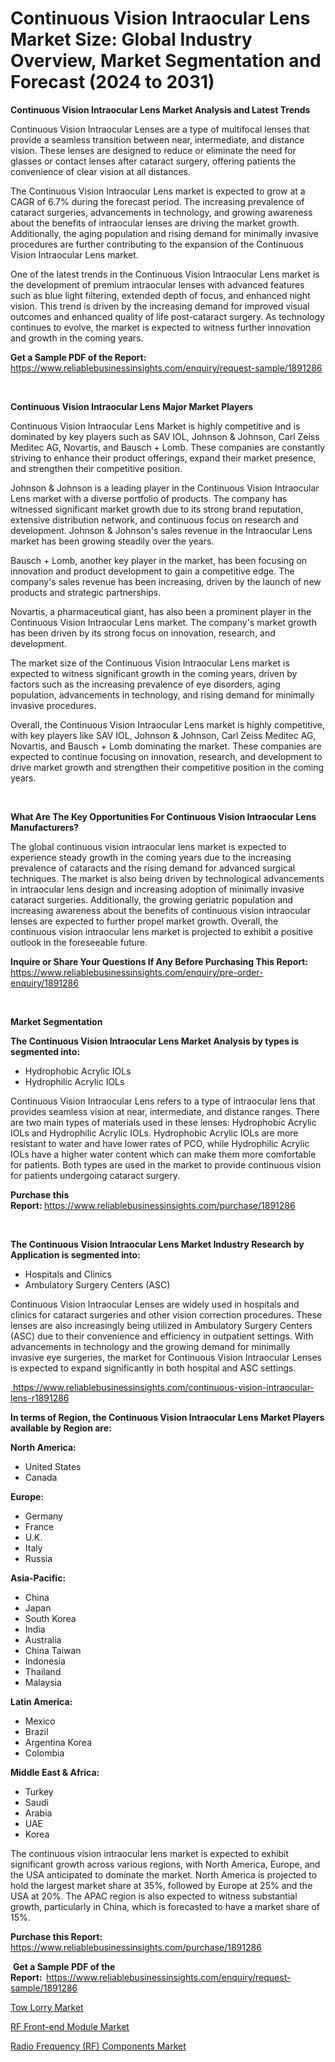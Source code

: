<p><h1>Continuous Vision Intraocular Lens Market Size: Global Industry Overview, Market Segmentation and Forecast (2024 to 2031)</h1></p><p><strong>Continuous Vision Intraocular Lens Market Analysis and Latest Trends</strong></p>
<p><p>Continuous Vision Intraocular Lenses are a type of multifocal lenses that provide a seamless transition between near, intermediate, and distance vision. These lenses are designed to reduce or eliminate the need for glasses or contact lenses after cataract surgery, offering patients the convenience of clear vision at all distances.</p><p>The Continuous Vision Intraocular Lens market is expected to grow at a CAGR of 6.7% during the forecast period. The increasing prevalence of cataract surgeries, advancements in technology, and growing awareness about the benefits of intraocular lenses are driving the market growth. Additionally, the aging population and rising demand for minimally invasive procedures are further contributing to the expansion of the Continuous Vision Intraocular Lens market.</p><p>One of the latest trends in the Continuous Vision Intraocular Lens market is the development of premium intraocular lenses with advanced features such as blue light filtering, extended depth of focus, and enhanced night vision. This trend is driven by the increasing demand for improved visual outcomes and enhanced quality of life post-cataract surgery. As technology continues to evolve, the market is expected to witness further innovation and growth in the coming years.</p></p>
<p><strong>Get a Sample PDF of the Report:&nbsp;</strong> <a href="https://www.reliablebusinessinsights.com/enquiry/request-sample/1891286">https://www.reliablebusinessinsights.com/enquiry/request-sample/1891286</a></p>
<p>&nbsp;</p>
<p><strong>Continuous Vision Intraocular Lens Major Market Players</strong></p>
<p><p>Continuous Vision Intraocular Lens Market is highly competitive and is dominated by key players such as SAV IOL, Johnson & Johnson, Carl Zeiss Meditec AG, Novartis, and Bausch + Lomb. These companies are constantly striving to enhance their product offerings, expand their market presence, and strengthen their competitive position.</p><p>Johnson & Johnson is a leading player in the Continuous Vision Intraocular Lens market with a diverse portfolio of products. The company has witnessed significant market growth due to its strong brand reputation, extensive distribution network, and continuous focus on research and development. Johnson & Johnson's sales revenue in the Intraocular Lens market has been growing steadily over the years.</p><p>Bausch + Lomb, another key player in the market, has been focusing on innovation and product development to gain a competitive edge. The company's sales revenue has been increasing, driven by the launch of new products and strategic partnerships.</p><p>Novartis, a pharmaceutical giant, has also been a prominent player in the Continuous Vision Intraocular Lens market. The company's market growth has been driven by its strong focus on innovation, research, and development.</p><p>The market size of the Continuous Vision Intraocular Lens market is expected to witness significant growth in the coming years, driven by factors such as the increasing prevalence of eye disorders, aging population, advancements in technology, and rising demand for minimally invasive procedures.</p><p>Overall, the Continuous Vision Intraocular Lens market is highly competitive, with key players like SAV IOL, Johnson & Johnson, Carl Zeiss Meditec AG, Novartis, and Bausch + Lomb dominating the market. These companies are expected to continue focusing on innovation, research, and development to drive market growth and strengthen their competitive position in the coming years.</p></p>
<p>&nbsp;</p>
<p><strong>What Are The Key Opportunities For Continuous Vision Intraocular Lens Manufacturers?</strong></p>
<p><p>The global continuous vision intraocular lens market is expected to experience steady growth in the coming years due to the increasing prevalence of cataracts and the rising demand for advanced surgical techniques. The market is also being driven by technological advancements in intraocular lens design and increasing adoption of minimally invasive cataract surgeries. Additionally, the growing geriatric population and increasing awareness about the benefits of continuous vision intraocular lenses are expected to further propel market growth. Overall, the continuous vision intraocular lens market is projected to exhibit a positive outlook in the foreseeable future.</p></p>
<p><strong>Inquire or Share Your Questions If Any Before Purchasing This Report:</strong> <a href="https://www.reliablebusinessinsights.com/enquiry/pre-order-enquiry/1891286">https://www.reliablebusinessinsights.com/enquiry/pre-order-enquiry/1891286</a></p>
<p>&nbsp;</p>
<p><strong>Market Segmentation</strong></p>
<p><strong>The Continuous Vision Intraocular Lens Market Analysis by types is segmented into:</strong></p>
<p><ul><li>Hydrophobic Acrylic IOLs</li><li>Hydrophilic Acrylic IOLs</li></ul></p>
<p><p>Continuous Vision Intraocular Lens refers to a type of intraocular lens that provides seamless vision at near, intermediate, and distance ranges. There are two main types of materials used in these lenses: Hydrophobic Acrylic IOLs and Hydrophilic Acrylic IOLs. Hydrophobic Acrylic IOLs are more resistant to water and have lower rates of PCO, while Hydrophilic Acrylic IOLs have a higher water content which can make them more comfortable for patients. Both types are used in the market to provide continuous vision for patients undergoing cataract surgery.</p></p>
<p><strong>Purchase this Report:&nbsp;</strong><a href="https://www.reliablebusinessinsights.com/purchase/1891286">https://www.reliablebusinessinsights.com/purchase/1891286</a></p>
<p>&nbsp;</p>
<p><strong>The Continuous Vision Intraocular Lens Market Industry Research by Application is segmented into:</strong></p>
<p><ul><li>Hospitals and Clinics</li><li>Ambulatory Surgery Centers (ASC)</li></ul></p>
<p><p>Continuous Vision Intraocular Lenses are widely used in hospitals and clinics for cataract surgeries and other vision correction procedures. These lenses are also increasingly being utilized in Ambulatory Surgery Centers (ASC) due to their convenience and efficiency in outpatient settings. With advancements in technology and the growing demand for minimally invasive eye surgeries, the market for Continuous Vision Intraocular Lenses is expected to expand significantly in both hospital and ASC settings.</p></p>
<p><a href="https://www.reliablebusinessinsights.com/continuous-vision-intraocular-lens-r1891286">&nbsp;https://www.reliablebusinessinsights.com/continuous-vision-intraocular-lens-r1891286</a></p>
<p><strong>In terms of Region, the Continuous Vision Intraocular Lens Market Players available by Region are:</strong></p>
<p>
    <p> <strong> North America: </strong>
        <ul>
            <li>United States</li>
            <li>Canada</li>
        </ul>
        </p> 
    <p> <strong> Europe: </strong>
        <ul>
            <li>Germany</li>
            <li>France</li>
            <li>U.K.</li>
            <li>Italy</li>
            <li>Russia</li>
        </ul>
        </p> 
    <p> <strong> Asia-Pacific: </strong>
        <ul>
            <li>China</li>
            <li>Japan</li>
            <li>South Korea</li>
            <li>India</li>
            <li>Australia</li>
            <li>China Taiwan</li>
            <li>Indonesia</li>
            <li>Thailand</li>
            <li>Malaysia</li>
        </ul>
        </p> 
    <p> <strong> Latin America: </strong>
        <ul>
            <li>Mexico</li>
            <li>Brazil</li>
            <li>Argentina Korea</li>
            <li>Colombia</li>
        </ul>
        </p> 
    <p> <strong> Middle East & Africa: </strong>
        <ul>
            <li>Turkey</li>
            <li>Saudi</li>
            <li>Arabia</li>
            <li>UAE</li>
            <li>Korea</li>
        </ul>
    </p>
    </p>
<p><p>The continuous vision intraocular lens market is expected to exhibit significant growth across various regions, with North America, Europe, and the USA anticipated to dominate the market. North America is projected to hold the largest market share at 35%, followed by Europe at 25% and the USA at 20%. The APAC region is also expected to witness substantial growth, particularly in China, which is forecasted to have a market share of 15%.</p></p>
<p><strong>Purchase this Report: </strong><a href="https://www.reliablebusinessinsights.com/purchase/1891286">https://www.reliablebusinessinsights.com/purchase/1891286</a></p>
<p>&nbsp;<strong>Get a Sample PDF of the Report:&nbsp;&nbsp;</strong><a href="https://www.reliablebusinessinsights.com/enquiry/request-sample/1891286">https://www.reliablebusinessinsights.com/enquiry/request-sample/1891286</a></p>
<p><strong></strong></p>
<p><p><a href="https://view.publitas.com/reportprime-1/global-tow-lorry-industry-research-report-competitive-landscape-market-size-regional-status-and-prospect-forecast-2024-2031/">Tow Lorry Market</a></p><p><a href="https://github.com/zmnbyevx75/Market-Research-Report-List-1/blob/main/rf-front-end-module-market.md">RF Front-end Module Market</a></p><p><a href="https://github.com/kmatchooka/Market-Research-Report-List-1/blob/main/radio-frequency-rf-components-market.md">Radio Frequency (RF) Components Market</a></p></p>